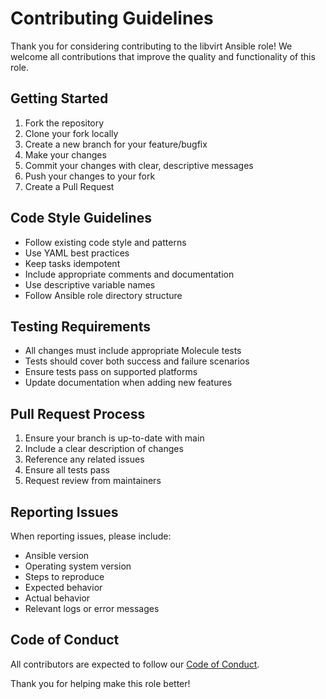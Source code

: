 # Contributing Guidelines

Thank you for considering contributing to the libvirt Ansible role! We welcome all contributions that improve the quality and functionality of this role.

## Getting Started

1. Fork the repository
2. Clone your fork locally
3. Create a new branch for your feature/bugfix
4. Make your changes
5. Commit your changes with clear, descriptive messages
6. Push your changes to your fork
7. Create a Pull Request

## Code Style Guidelines

- Follow existing code style and patterns
- Use YAML best practices
- Keep tasks idempotent
- Include appropriate comments and documentation
- Use descriptive variable names
- Follow Ansible role directory structure

## Testing Requirements

- All changes must include appropriate Molecule tests
- Tests should cover both success and failure scenarios
- Ensure tests pass on supported platforms
- Update documentation when adding new features

## Pull Request Process

1. Ensure your branch is up-to-date with main
2. Include a clear description of changes
3. Reference any related issues
4. Ensure all tests pass
5. Request review from maintainers

## Reporting Issues

When reporting issues, please include:
- Ansible version
- Operating system version
- Steps to reproduce
- Expected behavior
- Actual behavior
- Relevant logs or error messages

## Code of Conduct

All contributors are expected to follow our [Code of Conduct](CODE_OF_CONDUCT.md).

Thank you for helping make this role better!
